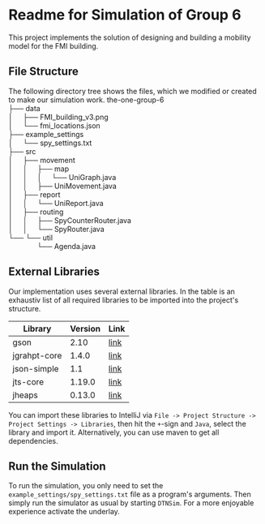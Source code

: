 # Readme for Simulation of Group 6
This project implements the solution of designing and building a
mobility model for the FMI building.

## File Structure
The following directory tree shows the files, which we modified
or created to make our simulation work.
the-one-group-6 <br>
├── data <br>
│ &nbsp; &nbsp; ├── FMI_building_v3.png <br>
│ &nbsp; &nbsp; └── fmi_locations.json <br>
├── example_settings <br>
│ &nbsp; &nbsp; └── spy_settings.txt <br>
├── src<br>
│ &nbsp; &nbsp; ├── movement<br>
│ &nbsp; &nbsp; │ &nbsp; &nbsp; ├── map <br>
│ &nbsp; &nbsp; │ &nbsp; &nbsp; │ &nbsp; &nbsp; └── UniGraph.java<br>
│ &nbsp; &nbsp; │ &nbsp; &nbsp; ├── UniMovement.java<br>
│ &nbsp; &nbsp; ├── report<br>
│ &nbsp; &nbsp; │ &nbsp; &nbsp; └── UniReport.java<br>
│ &nbsp; &nbsp; ├── routing<br>
│ &nbsp; &nbsp; │ &nbsp; &nbsp; ├── SpyCounterRouter.java<br>
│ &nbsp; &nbsp; │ &nbsp; &nbsp; └── SpyRouter.java<br>
└── └── util<br>
 &nbsp; &ensp; &nbsp; &ensp; &nbsp; &ensp; └── Agenda.java<br>


## External Libraries
Our implementation uses several external libraries. In the table
is an exhaustiv list of all required libraries to be imported into 
the project's structure.

| Library      | Version | Link                                                                                                                             |
|--------------|---------|----------------------------------------------------------------------------------------------------------------------------------|
| gson         | 2.10    | [link](https://repo.mavenlibs.com/maven/com/google/code/gson/gson/2.10/gson-2.10.jar?utm_source=mavenlibs.com)                   |
| jgrahpt-core | 1.4.0   | [link](https://repo1.maven.org/maven2/org/jgrapht/jgrapht-core/1.4.0/jgrapht-core-1.4.0.jar)                                     |
| json-simple  | 1.1     | [link](https://repo.mavenlibs.com/maven/com/googlecode/json-simple/json-simple/1.1/json-simple-1.1.jar?utm_source=mavenlibs.com) |
| jts-core     | 1.19.0  | [link](https://repo.mavenlibs.com/maven/org/locationtech/jts/jts-core/1.19.0/jts-core-1.19.0.jar?utm_source=mavenlibs.com)       |
| jheaps       | 0.13.0  | [link](https://repo.mavenlibs.com/maven/org/jheaps/jheaps/0.13/jheaps-0.13.jar?utm_source=mavenlibs.com)                         |

You can import these libraries to IntelliJ via 
`File -> Project Structure -> Project Settings -> Libraries`,
then hit the `+`-sign and `Java`, select the library and import it.
Alternatively, you can use maven to get all dependencies.

## Run the Simulation
To run the simulation, you only need to set the `example_settings/spy_settings.txt`
file as a program's arguments. Then simply run the simulator as usual
by starting `DTNSim`. For a more enjoyable experience activate the underlay.
